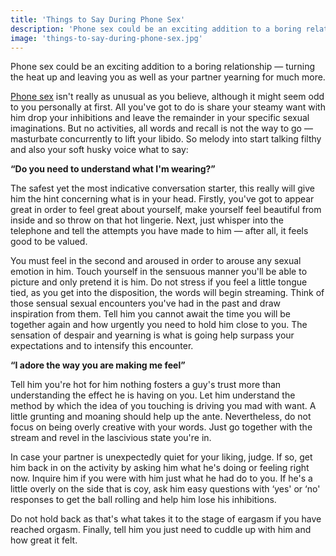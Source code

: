 ```yaml
---
title: 'Things to Say During Phone Sex'
description: 'Phone sex could be an exciting addition to a boring relationship — turning the heat up and leaving you as well as your partner yearning for much more.'
image: 'things-to-say-during-phone-sex.jpg'
---
```


Phone sex could be an exciting addition to a boring relationship — turning the heat up and leaving you as well as your partner yearning for much more.

[Phone sex](/) isn't really as unusual as you believe, although it might seem odd to you personally at first. All you've got to do is share your steamy want with him drop your inhibitions and leave the remainder in your specific sexual imaginations. But no activities, all words and recall is not the way to go — masturbate concurrently to lift your libido. So melody into start talking filthy and also your soft husky voice what to say:

**“Do you need to understand what I'm wearing?”**

The safest yet the most indicative conversation starter, this really will give him the hint concerning what is in your head. Firstly, you've got to appear great in order to feel great about yourself, make yourself feel beautiful from inside and so throw on that hot lingerie. Next, just whisper into the telephone and tell the attempts you have made to him — after all, it feels good to be valued.

You must feel in the second and aroused in order to arouse any sexual emotion in him. Touch yourself in the sensuous manner you'll be able to picture and only pretend it is him. Do not stress if you feel a little tongue tied, as you get into the disposition, the words will begin streaming.
Think of those sensual sexual encounters you've had in the past and draw inspiration from them. Tell him you cannot await the time you will be together again and how urgently you need to hold him close to you. The sensation of despair and yearning is what is going help surpass your expectations and to intensify this encounter.

**“I adore the way you are making me feel”**

Tell him you're hot for him nothing fosters a guy's trust more than understanding the effect he is having on you. Let him understand the method by which the idea of you touching is driving you mad with want. A little grunting and moaning should help up the ante. Nevertheless, do not focus on being overly creative with your words. Just go together with the stream and revel in the lascivious state you're in.

In case your partner is unexpectedly quiet for your liking, judge. If so, get him back in on the activity by asking him what he's doing or feeling right now. Inquire him if you were with him just what he had do to you. If he's a little overly on the side that is coy, ask him easy questions with ‘yes' or ‘no' responses to get the ball rolling and help him lose his inhibitions.

Do not hold back as that's what takes it to the stage of eargasm if you have reached orgasm. Finally, tell him you just need to cuddle up with him and how great it felt.
